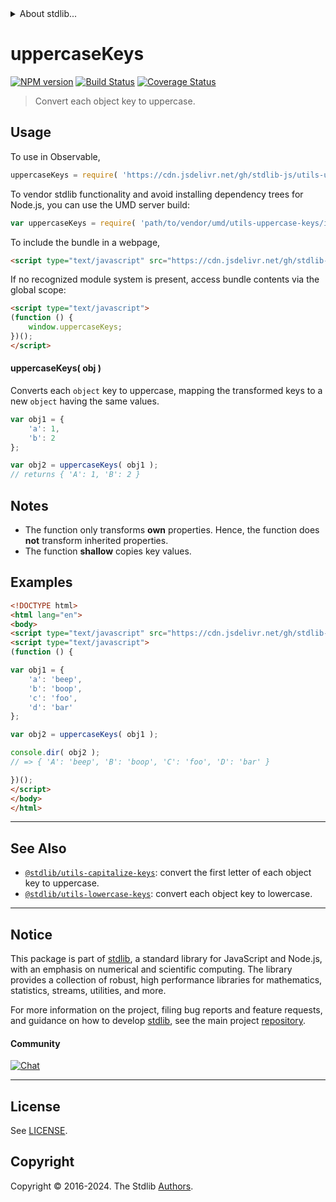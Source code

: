 <!--

@license Apache-2.0

Copyright (c) 2018 The Stdlib Authors.

Licensed under the Apache License, Version 2.0 (the "License");
you may not use this file except in compliance with the License.
You may obtain a copy of the License at

   http://www.apache.org/licenses/LICENSE-2.0

Unless required by applicable law or agreed to in writing, software
distributed under the License is distributed on an "AS IS" BASIS,
WITHOUT WARRANTIES OR CONDITIONS OF ANY KIND, either express or implied.
See the License for the specific language governing permissions and
limitations under the License.

-->


<details>
  <summary>
    About stdlib...
  </summary>
  <p>We believe in a future in which the web is a preferred environment for numerical computation. To help realize this future, we've built stdlib. stdlib is a standard library, with an emphasis on numerical and scientific computation, written in JavaScript (and C) for execution in browsers and in Node.js.</p>
  <p>The library is fully decomposable, being architected in such a way that you can swap out and mix and match APIs and functionality to cater to your exact preferences and use cases.</p>
  <p>When you use stdlib, you can be absolutely certain that you are using the most thorough, rigorous, well-written, studied, documented, tested, measured, and high-quality code out there.</p>
  <p>To join us in bringing numerical computing to the web, get started by checking us out on <a href="https://github.com/stdlib-js/stdlib">GitHub</a>, and please consider <a href="https://opencollective.com/stdlib">financially supporting stdlib</a>. We greatly appreciate your continued support!</p>
</details>

# uppercaseKeys

[![NPM version][npm-image]][npm-url] [![Build Status][test-image]][test-url] [![Coverage Status][coverage-image]][coverage-url] <!-- [![dependencies][dependencies-image]][dependencies-url] -->

> Convert each object key to uppercase.

<!-- Section to include introductory text. Make sure to keep an empty line after the intro `section` element and another before the `/section` close. -->

<section class="intro">

</section>

<!-- /.intro -->

<!-- Package usage documentation. -->



<section class="usage">

## Usage

To use in Observable,

```javascript
uppercaseKeys = require( 'https://cdn.jsdelivr.net/gh/stdlib-js/utils-uppercase-keys@umd/browser.js' )
```

To vendor stdlib functionality and avoid installing dependency trees for Node.js, you can use the UMD server build:

```javascript
var uppercaseKeys = require( 'path/to/vendor/umd/utils-uppercase-keys/index.js' )
```

To include the bundle in a webpage,

```html
<script type="text/javascript" src="https://cdn.jsdelivr.net/gh/stdlib-js/utils-uppercase-keys@umd/browser.js"></script>
```

If no recognized module system is present, access bundle contents via the global scope:

```html
<script type="text/javascript">
(function () {
    window.uppercaseKeys;
})();
</script>
```

#### uppercaseKeys( obj )

Converts each `object` key to uppercase, mapping the transformed keys to a new `object` having the same values.

```javascript
var obj1 = {
    'a': 1,
    'b': 2
};

var obj2 = uppercaseKeys( obj1 );
// returns { 'A': 1, 'B': 2 }
```

</section>

<!-- /.usage -->

<!-- Package usage notes. Make sure to keep an empty line after the `section` element and another before the `/section` close. -->

<section class="notes">

## Notes

-   The function only transforms **own** properties. Hence, the function does **not** transform inherited properties.
-   The function **shallow** copies key values.

</section>

<!-- /.notes -->

<!-- Package usage examples. -->

<section class="examples">

## Examples

<!-- eslint no-undef: "error" -->

```html
<!DOCTYPE html>
<html lang="en">
<body>
<script type="text/javascript" src="https://cdn.jsdelivr.net/gh/stdlib-js/utils-uppercase-keys@umd/browser.js"></script>
<script type="text/javascript">
(function () {

var obj1 = {
    'a': 'beep',
    'b': 'boop',
    'c': 'foo',
    'd': 'bar'
};

var obj2 = uppercaseKeys( obj1 );

console.dir( obj2 );
// => { 'A': 'beep', 'B': 'boop', 'C': 'foo', 'D': 'bar' }

})();
</script>
</body>
</html>
```

</section>

<!-- /.examples -->

<!-- Section to include cited references. If references are included, add a horizontal rule *before* the section. Make sure to keep an empty line after the `section` element and another before the `/section` close. -->

<section class="references">

</section>

<!-- /.references -->

<!-- Section for related `stdlib` packages. Do not manually edit this section, as it is automatically populated. -->

<section class="related">

* * *

## See Also

-   <span class="package-name">[`@stdlib/utils-capitalize-keys`][@stdlib/utils/capitalize-keys]</span><span class="delimiter">: </span><span class="description">convert the first letter of each object key to uppercase.</span>
-   <span class="package-name">[`@stdlib/utils-lowercase-keys`][@stdlib/utils/lowercase-keys]</span><span class="delimiter">: </span><span class="description">convert each object key to lowercase.</span>

</section>

<!-- /.related -->

<!-- Section for all links. Make sure to keep an empty line after the `section` element and another before the `/section` close. -->


<section class="main-repo" >

* * *

## Notice

This package is part of [stdlib][stdlib], a standard library for JavaScript and Node.js, with an emphasis on numerical and scientific computing. The library provides a collection of robust, high performance libraries for mathematics, statistics, streams, utilities, and more.

For more information on the project, filing bug reports and feature requests, and guidance on how to develop [stdlib][stdlib], see the main project [repository][stdlib].

#### Community

[![Chat][chat-image]][chat-url]

---

## License

See [LICENSE][stdlib-license].


## Copyright

Copyright &copy; 2016-2024. The Stdlib [Authors][stdlib-authors].

</section>

<!-- /.stdlib -->

<!-- Section for all links. Make sure to keep an empty line after the `section` element and another before the `/section` close. -->

<section class="links">

[npm-image]: http://img.shields.io/npm/v/@stdlib/utils-uppercase-keys.svg
[npm-url]: https://npmjs.org/package/@stdlib/utils-uppercase-keys

[test-image]: https://github.com/stdlib-js/utils-uppercase-keys/actions/workflows/test.yml/badge.svg?branch=v0.2.0
[test-url]: https://github.com/stdlib-js/utils-uppercase-keys/actions/workflows/test.yml?query=branch:v0.2.0

[coverage-image]: https://img.shields.io/codecov/c/github/stdlib-js/utils-uppercase-keys/main.svg
[coverage-url]: https://codecov.io/github/stdlib-js/utils-uppercase-keys?branch=main

<!--

[dependencies-image]: https://img.shields.io/david/stdlib-js/utils-uppercase-keys.svg
[dependencies-url]: https://david-dm.org/stdlib-js/utils-uppercase-keys/main

-->

[chat-image]: https://img.shields.io/gitter/room/stdlib-js/stdlib.svg
[chat-url]: https://app.gitter.im/#/room/#stdlib-js_stdlib:gitter.im

[stdlib]: https://github.com/stdlib-js/stdlib

[stdlib-authors]: https://github.com/stdlib-js/stdlib/graphs/contributors

[umd]: https://github.com/umdjs/umd
[es-module]: https://developer.mozilla.org/en-US/docs/Web/JavaScript/Guide/Modules

[deno-url]: https://github.com/stdlib-js/utils-uppercase-keys/tree/deno
[deno-readme]: https://github.com/stdlib-js/utils-uppercase-keys/blob/deno/README.md
[umd-url]: https://github.com/stdlib-js/utils-uppercase-keys/tree/umd
[umd-readme]: https://github.com/stdlib-js/utils-uppercase-keys/blob/umd/README.md
[esm-url]: https://github.com/stdlib-js/utils-uppercase-keys/tree/esm
[esm-readme]: https://github.com/stdlib-js/utils-uppercase-keys/blob/esm/README.md
[branches-url]: https://github.com/stdlib-js/utils-uppercase-keys/blob/main/branches.md

[stdlib-license]: https://raw.githubusercontent.com/stdlib-js/utils-uppercase-keys/main/LICENSE

<!-- <related-links> -->

[@stdlib/utils/capitalize-keys]: https://github.com/stdlib-js/utils-capitalize-keys/tree/umd

[@stdlib/utils/lowercase-keys]: https://github.com/stdlib-js/utils-lowercase-keys/tree/umd

<!-- </related-links> -->

</section>

<!-- /.links -->
